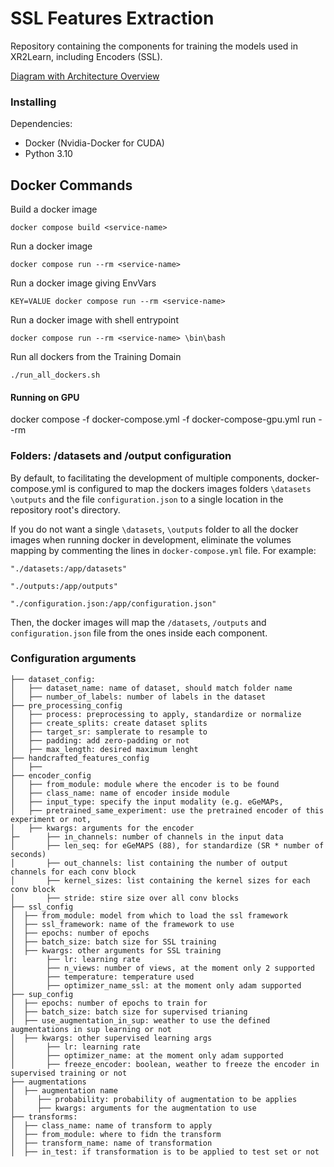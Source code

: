# SSL Features Extraction

Repository containing the components for training the models used in XR2Learn, including Encoders (SSL).


[Diagram with Architecture Overview](https://drive.google.com/file/d/1k3yLi9Y8tasFMJFNxIwKY-nRJzPdKPLw/view?usp=sharing)

### Installing 

Dependencies:
- Docker (Nvidia-Docker for CUDA)
- Python 3.10


## Docker Commands
Build a docker image

`docker compose build <service-name>`

Run a docker image

`docker compose run --rm <service-name>`

Run a docker image giving EnvVars

`KEY=VALUE docker compose run --rm <service-name>`

Run a docker image with shell entrypoint

`docker compose run --rm <service-name> \bin\bash`

Run all dockers from the Training Domain

`./run_all_dockers.sh`

#### Running on GPU 
docker compose -f docker-compose.yml -f docker-compose-gpu.yml run --rm <service-name>

### Folders: /datasets and /output configuration
By default, to facilitating the development of multiple components, docker-compose.yml is configured to map the dockers images folders 
`\datasets` `\outputs` and the file `configuration.json` to a single location in the repository root's directory. 

If you do not want a single `\datasets`, `\outputs` folder to all the docker images when running docker in development, 
eliminate the volumes mapping by commenting the lines in `docker-compose.yml` file. For example:

`"./datasets:/app/datasets"`

`"./outputs:/app/outputs"`

`"./configuration.json:/app/configuration.json"`

Then, the docker images will map the `/datasets`, `/outputs` and `configuration.json` file from the ones inside each component. 

### Configuration arguments
```
├── dataset_config: 
│   ├── dataset_name: name of dataset, should match folder name
│   ├── number_of_labels: number of labels in the dataset
├── pre_processing_config
│   ├── process: preprocessing to apply, standardize or normalize
│   ├── create_splits: create dataset splits
│   ├── target_sr: samplerate to resample to
│   ├── padding: add zero-padding or not
│   ├── max_length: desired maximum lenght
├── handcrafted_features_config
│   ├──
├── encoder_config
│   ├── from_module: module where the encoder is to be found
│   ├── class_name: name of encoder inside module
│   ├── input_type: specify the input modality (e.g. eGeMAPs,
│   ├── pretrained_same_experiment: use the pretrained encoder of this experiment or not,
│   ├── kwargs: arguments for the encoder
├─      ├── in_channels: number of channels in the input data
│       ├── len_seq: for eGeMAPS (88), for standardize (SR * number of seconds)
│       ├── out_channels: list containing the number of output channels for each conv block
│       ├── kernel_sizes: list containing the kernel sizes for each conv block
│       ├── stride: stire size over all conv blocks
├── ssl_config
│  ├── from_module: model from which to load the ssl framework
│  ├── ssl_framework: name of the framework to use
│  ├── epochs: number of epochs
│  ├── batch_size: batch size for SSL training
│  ├── kwargs: other arguments for SSL training
│       ├── lr: learning rate
│       ├── n_views: number of views, at the moment only 2 supported
│       ├── temperature: temperature used
│       ├── optimizer_name_ssl: at the moment only adam supported
├── sup_config
│  ├── epochs: number of epochs to train for
│  ├── batch_size: batch size for supervised trianing
│  ├── use_augmentation_in_sup: weather to use the defined augmentations in sup learning or not
│  ├── kwargs: other supervised learning args
│       ├── lr: learning rate
│       ├── optimizer_name: at the moment only adam supported
│       ├── freeze_encoder: boolean, weather to freeze the encoder in supervised training or not
├── augmentations
│  ├── augmentation name
│     ├── probability: probability of augmentation to be applies
│     ├── kwargs: arguments for the augmentation to use
├── transforms:
│  ├── class_name: name of transform to apply
│  ├── from_module: where to fidn the transform
│  ├── transform_name: name of transformation
│  ├── in_test: if transformation is to be applied to test set or not
```